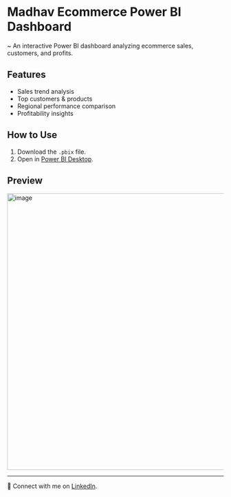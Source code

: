 # Madhav Ecommerce Power BI Dashboard

~ An interactive Power BI dashboard analyzing ecommerce sales, customers, and profits.

## Features
- Sales trend analysis  
- Top customers & products  
- Regional performance comparison  
- Profitability insights  

## How to Use
1. Download the `.pbix` file.  
2. Open in [Power BI Desktop](https://powerbi.microsoft.com/desktop/).  

## Preview
<img width="1153" height="642" alt="image" src="https://github.com/user-attachments/assets/9ab50f09-ba01-4cf7-90c1-c5f4fb11ff68" />


---
🔗 Connect with me on [LinkedIn](www.linkedin.com/in/hrishav-sahu-b7949a280).
